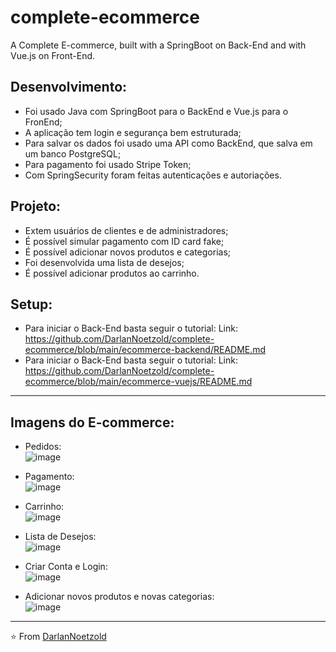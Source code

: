 # complete-ecommerce
A Complete E-commerce, built with a SpringBoot on Back-End and with Vue.js on Front-End.

## Desenvolvimento:
* Foi usado Java com SpringBoot para o BackEnd e Vue.js para o FronEnd;
* A aplicação tem login e segurança bem estruturada;
* Para salvar os dados foi usado uma API como BackEnd, que salva em um banco PostgreSQL;
* Para pagamento foi usado Stripe Token;
* Com SpringSecurity foram feitas autenticações e autoriações.


## Projeto:
* Extem usuários de clientes e de administradores;
* É possível simular pagamento com ID card fake;
* É possível adicionar novos produtos e categorias;
* Foi desenvolvida uma lista de desejos;
* É possível adicionar produtos ao carrinho.

## Setup:
* Para iniciar o Back-End basta seguir o tutorial:
Link: https://github.com/DarlanNoetzold/complete-ecommerce/blob/main/ecommerce-backend/README.md
* Para iniciar o Back-End basta seguir o tutorial:
Link: https://github.com/DarlanNoetzold/complete-ecommerce/blob/main/ecommerce-vuejs/README.md

---
## Imagens do E-commerce:
* Pedidos:
<br>![image](https://user-images.githubusercontent.com/41628589/205276353-37db0983-9c9e-47c1-b78c-1943961f0159.png)

* Pagamento:
<br>![image](https://user-images.githubusercontent.com/41628589/205277771-7889d236-4ea6-46b4-85b4-8b2717cd1c57.png)

* Carrinho:
<br>![image](https://user-images.githubusercontent.com/41628589/205278053-c2915618-a025-4811-bb41-2892773b27b7.png)

* Lista de Desejos:
<br>![image](https://user-images.githubusercontent.com/41628589/205278166-7a46ce8b-4831-487d-97aa-010aa4915e92.png)

* Criar Conta e Login:
<br>![image](https://user-images.githubusercontent.com/41628589/205278295-7a5f1fd4-cca9-465a-a2d7-aaf64b9e38f5.png)

* Adicionar novos produtos e novas categorias:
<br>![image](https://user-images.githubusercontent.com/41628589/205279578-68e904ed-a8d1-48dd-9b8b-9b0a52cb6466.png)

---
⭐️ From [DarlanNoetzold](https://github.com/DarlanNoetzold)
